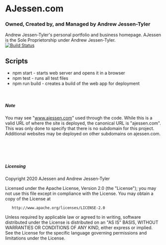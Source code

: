 # AJessen.com

### Owned, Created by, and Managed by Andrew Jessen-Tyler

Andrew Jessen-Tyler's personal portfolio and business homepage. AJessen is the Sole Proprietorship under Andrew Jessen-Tyler. <br>
[![Build Status](https://travis-ci.com/andrewtyl/www.ajessen.com.svg?branch=master)](https://travis-ci.com/andrewtyl/www.ajessen.com)

## Scripts

- npm start - starts web server and opens it in a browser
- npm test - runs all test files
- npm run build - creates a build of the web app for deployment
  <br><br><br>

##### Note

You may see "www.ajessen.com" used through the code. While this is a valid URL of where the site is deployed, the canonical URL is "ajessen.com". This was only done to specify that there is no subdomain for this project. Additional websites may be deployed on other subdomains on ajessen.com.
<br><br><br><br><br>

##### Licensing

Copyright 2020 AJessen and Andrew Jessen-Tyler

Licensed under the Apache License, Version 2.0 (the "License");
you may not use this file except in compliance with the License.
You may obtain a copy of the License at

       http://www.apache.org/licenses/LICENSE-2.0

Unless required by applicable law or agreed to in writing, software
distributed under the License is distributed on an "AS IS" BASIS,
WITHOUT WARRANTIES OR CONDITIONS OF ANY KIND, either express or implied.
See the License for the specific language governing permissions and
limitations under the License.